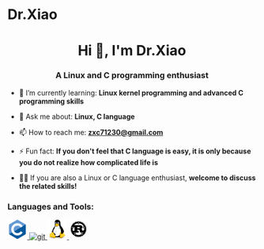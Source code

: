 # Dr.Xiao

<h1 align="center">Hi 👋, I'm Dr.Xiao</h1>
<h3 align="center">A Linux and C programming enthusiast</h3>

- 🌱 I’m currently learning: **Linux kernel programming and advanced C programming skills**

- 💬 Ask me about: **Linux, C language**

- 📫 How to reach me: **zxc71230@gmail.com**

- ⚡ Fun fact: **If you don't feel that C language is easy, it is only because you do not realize how complicated life is**

- 👨‍💻 If you are also a Linux or C language enthusiast, **welcome to discuss the related skills!**


<h3 align="left">Languages and Tools:</h3>
<p align="left"> <a href="https://www.cprogramming.com/" target="_blank"> <img src="https://raw.githubusercontent.com/devicons/devicon/master/icons/c/c-original.svg" alt="c" width="40" height="40"/> </a> <a href="https://git-scm.com/" target="_blank"> <img src="https://www.vectorlogo.zone/logos/git-scm/git-scm-icon.svg" alt="git" width="40" height="40"/> </a> <a href="https://www.linux.org/" target="_blank"> <img src="https://raw.githubusercontent.com/devicons/devicon/master/icons/linux/linux-original.svg" alt="linux" width="40" height="40"/> </a> <a href="https://www.rust-lang.org" target="_blank"> <img src="https://raw.githubusercontent.com/devicons/devicon/master/icons/rust/rust-plain.svg" alt="rust" width="40" height="40"/> </a> </p>